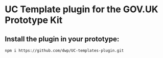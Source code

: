 # UC Template plugin for the GOV.UK Prototype Kit

## Install the plugin in your prototype:

```
npm i https://github.com/dwp/UC-templates-plugin.git
```
